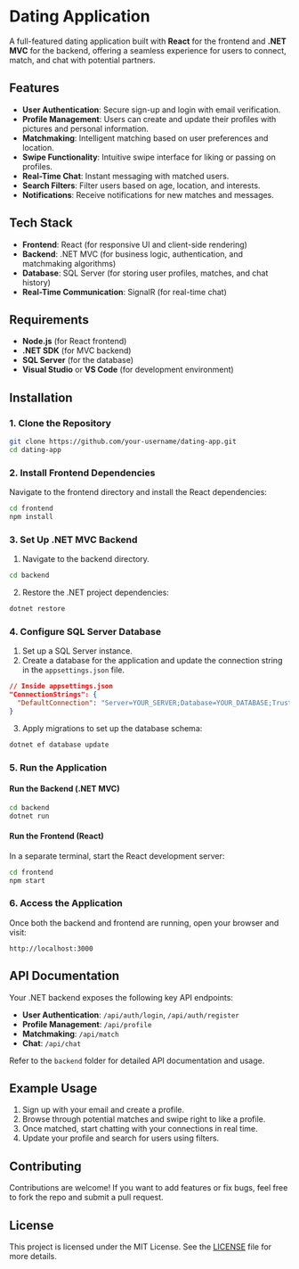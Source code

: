 # Dating Application

A full-featured dating application built with **React** for the frontend and **.NET MVC** for the backend, offering a seamless experience for users to connect, match, and chat with potential partners.

## Features
- **User Authentication**: Secure sign-up and login with email verification.
- **Profile Management**: Users can create and update their profiles with pictures and personal information.
- **Matchmaking**: Intelligent matching based on user preferences and location.
- **Swipe Functionality**: Intuitive swipe interface for liking or passing on profiles.
- **Real-Time Chat**: Instant messaging with matched users.
- **Search Filters**: Filter users based on age, location, and interests.
- **Notifications**: Receive notifications for new matches and messages.

## Tech Stack
- **Frontend**: React (for responsive UI and client-side rendering)
- **Backend**: .NET MVC (for business logic, authentication, and matchmaking algorithms)
- **Database**: SQL Server (for storing user profiles, matches, and chat history)
- **Real-Time Communication**: SignalR (for real-time chat)

## Requirements
- **Node.js** (for React frontend)
- **.NET SDK** (for MVC backend)
- **SQL Server** (for the database)
- **Visual Studio** or **VS Code** (for development environment)

## Installation

### 1. Clone the Repository
```bash
git clone https://github.com/your-username/dating-app.git
cd dating-app
```

### 2. Install Frontend Dependencies
Navigate to the frontend directory and install the React dependencies:
```bash
cd frontend
npm install
```

### 3. Set Up .NET MVC Backend
1. Navigate to the backend directory.
```bash
cd backend
```
2. Restore the .NET project dependencies:
```bash
dotnet restore
```

### 4. Configure SQL Server Database
1. Set up a SQL Server instance.
2. Create a database for the application and update the connection string in the `appsettings.json` file.

```json
// Inside appsettings.json
"ConnectionStrings": {
  "DefaultConnection": "Server=YOUR_SERVER;Database=YOUR_DATABASE;Trusted_Connection=True;"
}
```

3. Apply migrations to set up the database schema:
```bash
dotnet ef database update
```

### 5. Run the Application

#### Run the Backend (.NET MVC)
```bash
cd backend
dotnet run
```

#### Run the Frontend (React)
In a separate terminal, start the React development server:
```bash
cd frontend
npm start
```

### 6. Access the Application
Once both the backend and frontend are running, open your browser and visit:
```
http://localhost:3000
```

## API Documentation
Your .NET backend exposes the following key API endpoints:
- **User Authentication**: `/api/auth/login`, `/api/auth/register`
- **Profile Management**: `/api/profile`
- **Matchmaking**: `/api/match`
- **Chat**: `/api/chat`

Refer to the `backend` folder for detailed API documentation and usage.

## Example Usage
1. Sign up with your email and create a profile.
2. Browse through potential matches and swipe right to like a profile.
3. Once matched, start chatting with your connections in real time.
4. Update your profile and search for users using filters.

## Contributing
Contributions are welcome! If you want to add features or fix bugs, feel free to fork the repo and submit a pull request.

## License
This project is licensed under the MIT License. See the [LICENSE](./LICENSE) file for more details.
